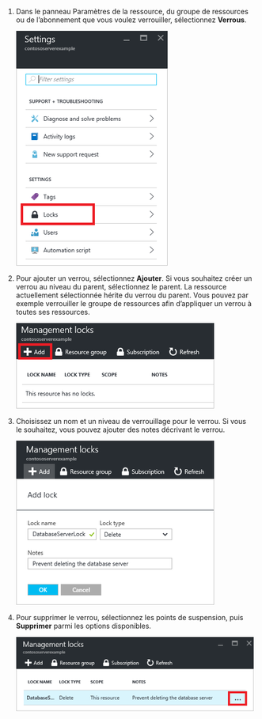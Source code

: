 1. Dans le panneau Paramètres de la ressource, du groupe de ressources ou de l’abonnement que vous voulez verrouiller, sélectionnez **Verrous**.
   
      ![sélectionner verrou](./media/resource-manager-lock-resources/select-lock.png)
2. Pour ajouter un verrou, sélectionnez **Ajouter**. Si vous souhaitez créer un verrou au niveau du parent, sélectionnez le parent. La ressource actuellement sélectionnée hérite du verrou du parent. Vous pouvez par exemple verrouiller le groupe de ressources afin d’appliquer un verrou à toutes ses ressources.
   
      ![ajouter verrou](./media/resource-manager-lock-resources/add-lock.png) 
3. Choisissez un nom et un niveau de verrouillage pour le verrou. Si vous le souhaitez, vous pouvez ajouter des notes décrivant le verrou.
   
      ![définir verrou](./media/resource-manager-lock-resources/set-lock.png) 
4. Pour supprimer le verrou, sélectionnez les points de suspension, puis **Supprimer** parmi les options disponibles.
   
      ![supprimer verrou](./media/resource-manager-lock-resources/delete-lock.png) 



<!--HONumber=Nov16_HO3-->


